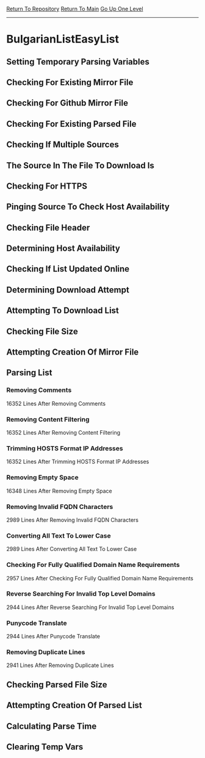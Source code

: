 [Return To Repository](https://github.com/deathbybandaid/piholeparser/)
[Return To Main](https://github.com/deathbybandaid/piholeparser/blob/master/RecentRunLogs/Mainlog.md)
[Go Up One Level](https://github.com/deathbybandaid/piholeparser/blob/master/RecentRunLogs/TopLevelScripts/30-Processing-External-Blacklists.md)
____________________________________
# BulgarianListEasyList
## Setting Temporary Parsing Variables
## Checking For Existing Mirror File
## Checking For Github Mirror File
## Checking For Existing Parsed File
## Checking If Multiple Sources
## The Source In The File To Download Is
## Checking For HTTPS
## Pinging Source To Check Host Availability
## Checking File Header
## Determining Host Availability
## Checking If List Updated Online
## Determining Download Attempt
## Attempting To Download List
## Checking File Size
## Attempting Creation Of Mirror File
## Parsing List
### Removing Comments
16352 Lines After Removing Comments
### Removing Content Filtering
16352 Lines After Removing Content Filtering
### Trimming HOSTS Format IP Addresses
16352 Lines After Trimming HOSTS Format IP Addresses
### Removing Empty Space
16348 Lines After Removing Empty Space
### Removing Invalid FQDN Characters
2989 Lines After Removing Invalid FQDN Characters
### Converting All Text To Lower Case
2989 Lines After Converting All Text To Lower Case
### Checking For Fully Qualified Domain Name Requirements
2957 Lines After Checking For Fully Qualified Domain Name Requirements
### Reverse Searching For Invalid Top Level Domains
2944 Lines After Reverse Searching For Invalid Top Level Domains
### Punycode Translate
2944 Lines After Punycode Translate
### Removing Duplicate Lines
2941 Lines After Removing Duplicate Lines
## Checking Parsed File Size
## Attempting Creation Of Parsed List
## Calculating Parse Time
## Clearing Temp Vars
